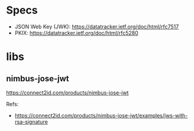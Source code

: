 # Specs
- JSON Web Key (JWK): https://datatracker.ietf.org/doc/html/rfc7517
- PKIX: https://datatracker.ietf.org/doc/html/rfc5280

# libs
## nimbus-jose-jwt
https://connect2id.com/products/nimbus-jose-jwt

Refs:
- https://connect2id.com/products/nimbus-jose-jwt/examples/jws-with-rsa-signature

